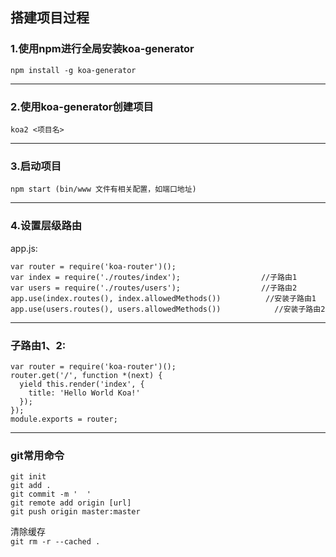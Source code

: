 ## 搭建项目过程  
### 1.使用npm进行全局安装koa-generator  
```
npm install -g koa-generator
```
----
### 2.使用koa-generator创建项目  
```
koa2 <项目名>
```
----
### 3.启动项目   
```
npm start (bin/www 文件有相关配置，如端口地址)
```  
----
### 4.设置层级路由  
app.js:  
```
var router = require('koa-router')();
var index = require('./routes/index');                  //子路由1
var users = require('./routes/users');                  //子路由2
app.use(index.routes(), index.allowedMethods())          //安装子路由1
app.use(users.routes(), users.allowedMethods())            //安装子路由2
```
----
### 子路由1、2:  
```
var router = require('koa-router')();
router.get('/', function *(next) {
  yield this.render('index', {
    title: 'Hello World Koa!'
  });
});
module.exports = router;
```
----
  
  
  
  
  
  
  
  
  
  
  
  
  
  
  
  
  
  
  
  
  
  
### git常用命令  
```
git init
git add .
git commit -m '  '
git remote add origin [url]
git push origin master:master
```

清除缓存  
`git rm -r --cached .`
